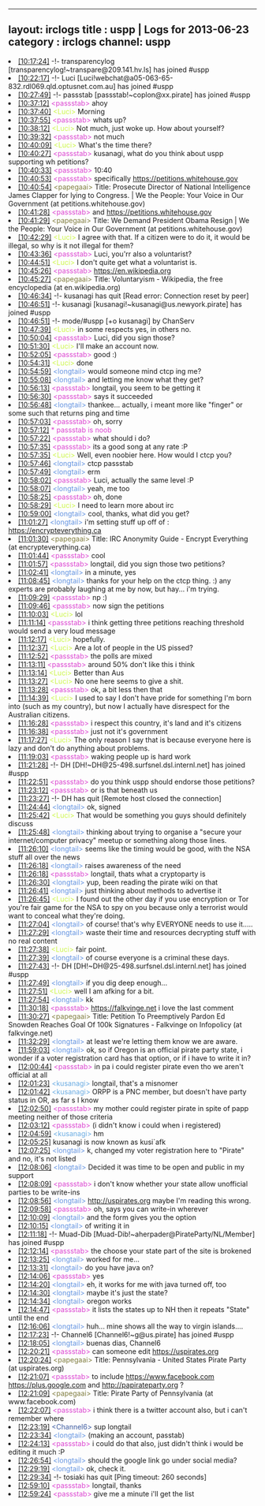 
---
layout: irclogs
title : uspp | Logs for 2013-06-23
category : irclogs
channel: uspp
---
<li class="logitem"><a href="#10:17:24" name="10:17:24" class="time">[10:17:24]</a> -!- <span class="join">transparencylog</span> [transparencylog!~transpare@209.141.hv.ls] has joined #uspp </li>
<li class="logitem"><a href="#10:22:17" name="10:22:17" class="time">[10:22:17]</a> -!- <span class="join">Luci</span> [Luci!webchat@a05-063-65-832.rdl069.qld.optusnet.com.au] has joined #uspp </li>
<li class="logitem"><a href="#10:27:49" name="10:27:49" class="time">[10:27:49]</a> -!- <span class="join">passstab</span> [passstab!~coplon@xx.pirate] has joined #uspp </li>
<li class="logitem"><a href="#10:37:12" name="10:37:12" class="time">[10:37:12]</a> <span class="person" style="color:#dc45d1">&lt;passstab&gt;</span> ahoy </li>
<li class="logitem"><a href="#10:37:40" name="10:37:40" class="time">[10:37:40]</a> <span class="person" style="color:#ccf749">&lt;Luci&gt;</span> Morning </li>
<li class="logitem"><a href="#10:37:55" name="10:37:55" class="time">[10:37:55]</a> <span class="person" style="color:#dc45d1">&lt;passstab&gt;</span> whats up? </li>
<li class="logitem"><a href="#10:38:12" name="10:38:12" class="time">[10:38:12]</a> <span class="person" style="color:#ccf749">&lt;Luci&gt;</span> Not much, just woke up. How about yourself? </li>
<li class="logitem"><a href="#10:39:32" name="10:39:32" class="time">[10:39:32]</a> <span class="person" style="color:#dc45d1">&lt;passstab&gt;</span> not much </li>
<li class="logitem"><a href="#10:40:09" name="10:40:09" class="time">[10:40:09]</a> <span class="person" style="color:#ccf749">&lt;Luci&gt;</span> What's the time there? </li>
<li class="logitem"><a href="#10:40:27" name="10:40:27" class="time">[10:40:27]</a> <span class="person" style="color:#dc45d1">&lt;passstab&gt;</span> kusanagi, what do you think about uspp supporting wh petitions? </li>
<li class="logitem"><a href="#10:40:33" name="10:40:33" class="time">[10:40:33]</a> <span class="person" style="color:#dc45d1">&lt;passstab&gt;</span> 10:40 </li>
<li class="logitem"><a href="#10:40:53" name="10:40:53" class="time">[10:40:53]</a> <span class="person" style="color:#dc45d1">&lt;passstab&gt;</span> specifically <a href="https://petitions.whitehouse.gov/petition/prosecute-director-national-intelligence-james-clapper-lying-congress/HNfsgGlm" target="_blank">https://petitions.whitehouse.gov</a> </li>
<li class="logitem"><a href="#10:40:54" name="10:40:54" class="time">[10:40:54]</a> <span class="person" style="color:#817e41">&lt;papegaai&gt;</span> Title: Prosecute Director of National Intelligence James Clapper for lying to Congress. | We the People: Your Voice in Our Government (at petitions.whitehouse.gov) </li>
<li class="logitem"><a href="#10:41:28" name="10:41:28" class="time">[10:41:28]</a> <span class="person" style="color:#dc45d1">&lt;passstab&gt;</span> and <a href="https://petitions.whitehouse.gov/petition/we-demand-president-obama-resign/sTtJndXm" target="_blank">https://petitions.whitehouse.gov</a> </li>
<li class="logitem"><a href="#10:41:29" name="10:41:29" class="time">[10:41:29]</a> <span class="person" style="color:#817e41">&lt;papegaai&gt;</span> Title: We Demand President Obama Resign | We the People: Your Voice in Our Government (at petitions.whitehouse.gov) </li>
<li class="logitem"><a href="#10:42:29" name="10:42:29" class="time">[10:42:29]</a> <span class="person" style="color:#ccf749">&lt;Luci&gt;</span> I agree with that. If a citizen were to do it, it would be illegal, so why is it not illegal for them? </li>
<li class="logitem"><a href="#10:43:36" name="10:43:36" class="time">[10:43:36]</a> <span class="person" style="color:#dc45d1">&lt;passstab&gt;</span> Luci, you'rr also a voluntarist? </li>
<li class="logitem"><a href="#10:44:51" name="10:44:51" class="time">[10:44:51]</a> <span class="person" style="color:#ccf749">&lt;Luci&gt;</span> I don't quite get what a voluntarist is. </li>
<li class="logitem"><a href="#10:45:26" name="10:45:26" class="time">[10:45:26]</a> <span class="person" style="color:#dc45d1">&lt;passstab&gt;</span> <a href="https://en.wikipedia.org/wiki/Voluntaryism" target="_blank">https://en.wikipedia.org</a> </li>
<li class="logitem"><a href="#10:45:27" name="10:45:27" class="time">[10:45:27]</a> <span class="person" style="color:#817e41">&lt;papegaai&gt;</span> Title: Voluntaryism - Wikipedia, the free encyclopedia (at en.wikipedia.org) </li>
<li class="logitem"><a href="#10:46:34" name="10:46:34" class="time">[10:46:34]</a> -!- <span class="quit">kusanagi</span> has quit [Read error: Connection reset by peer] </li>
<li class="logitem"><a href="#10:46:51" name="10:46:51" class="time">[10:46:51]</a> -!- <span class="join">kusanagi</span> [kusanagi!~kusanagi@us.newyork.pirate] has joined #uspp </li>
<li class="logitem"><a href="#10:46:51" name="10:46:51" class="time">[10:46:51]</a> -!- mode/<span class="mode">#uspp</span> [+o kusanagi] by ChanServ </li>
<li class="logitem"><a href="#10:47:39" name="10:47:39" class="time">[10:47:39]</a> <span class="person" style="color:#ccf749">&lt;Luci&gt;</span> in some respects yes, in others no. </li>
<li class="logitem"><a href="#10:50:04" name="10:50:04" class="time">[10:50:04]</a> <span class="person" style="color:#dc45d1">&lt;passstab&gt;</span> Luci, did you sign those? </li>
<li class="logitem"><a href="#10:51:30" name="10:51:30" class="time">[10:51:30]</a> <span class="person" style="color:#ccf749">&lt;Luci&gt;</span> I'll make an account now.  </li>
<li class="logitem"><a href="#10:52:05" name="10:52:05" class="time">[10:52:05]</a> <span class="person" style="color:#dc45d1">&lt;passstab&gt;</span> good :) </li>
<li class="logitem"><a href="#10:54:31" name="10:54:31" class="time">[10:54:31]</a> <span class="person" style="color:#ccf749">&lt;Luci&gt;</span> done </li>
<li class="logitem"><a href="#10:54:59" name="10:54:59" class="time">[10:54:59]</a> <span class="person" style="color:#6494e1">&lt;longtail&gt;</span> would someone mind ctcp ing me? </li>
<li class="logitem"><a href="#10:55:08" name="10:55:08" class="time">[10:55:08]</a> <span class="person" style="color:#6494e1">&lt;longtail&gt;</span> and letting me know what they get? </li>
<li class="logitem"><a href="#10:56:13" name="10:56:13" class="time">[10:56:13]</a> <span class="person" style="color:#dc45d1">&lt;passstab&gt;</span> longtail, you seem to be getting it </li>
<li class="logitem"><a href="#10:56:30" name="10:56:30" class="time">[10:56:30]</a> <span class="person" style="color:#dc45d1">&lt;passstab&gt;</span> says it succeeded </li>
<li class="logitem"><a href="#10:56:48" name="10:56:48" class="time">[10:56:48]</a> <span class="person" style="color:#6494e1">&lt;longtail&gt;</span> thankee... actually, i meant more like "finger" or some such that returns ping and time </li>
<li class="logitem"><a href="#10:57:03" name="10:57:03" class="time">[10:57:03]</a> <span class="person" style="color:#dc45d1">&lt;passstab&gt;</span> oh, sorry </li>
<li class="logitem"><a href="#10:57:12" name="10:57:12" class="time">[10:57:12]</a> <span class="person" style="color:#dc45d1">* passstab is noob</span> </li>
<li class="logitem"><a href="#10:57:22" name="10:57:22" class="time">[10:57:22]</a> <span class="person" style="color:#dc45d1">&lt;passstab&gt;</span> what should i do? </li>
<li class="logitem"><a href="#10:57:35" name="10:57:35" class="time">[10:57:35]</a> <span class="person" style="color:#dc45d1">&lt;passstab&gt;</span> its a good song at any rate :P </li>
<li class="logitem"><a href="#10:57:35" name="10:57:35" class="time">[10:57:35]</a> <span class="person" style="color:#ccf749">&lt;Luci&gt;</span> Well, even noobier here. How would I ctcp you? </li>
<li class="logitem"><a href="#10:57:46" name="10:57:46" class="time">[10:57:46]</a> <span class="person" style="color:#6494e1">&lt;longtail&gt;</span> ctcp passstab </li>
<li class="logitem"><a href="#10:57:49" name="10:57:49" class="time">[10:57:49]</a> <span class="person" style="color:#6494e1">&lt;longtail&gt;</span> erm </li>
<li class="logitem"><a href="#10:58:02" name="10:58:02" class="time">[10:58:02]</a> <span class="person" style="color:#dc45d1">&lt;passstab&gt;</span> Luci, actually the same level :P </li>
<li class="logitem"><a href="#10:58:07" name="10:58:07" class="time">[10:58:07]</a> <span class="person" style="color:#6494e1">&lt;longtail&gt;</span> yeah, me too </li>
<li class="logitem"><a href="#10:58:25" name="10:58:25" class="time">[10:58:25]</a> <span class="person" style="color:#dc45d1">&lt;passstab&gt;</span> oh, done </li>
<li class="logitem"><a href="#10:58:29" name="10:58:29" class="time">[10:58:29]</a> <span class="person" style="color:#ccf749">&lt;Luci&gt;</span> I need to learn more about irc </li>
<li class="logitem"><a href="#10:59:00" name="10:59:00" class="time">[10:59:00]</a> <span class="person" style="color:#6494e1">&lt;longtail&gt;</span> cool, thanks, what did you get? </li>
<li class="logitem"><a href="#11:01:27" name="11:01:27" class="time">[11:01:27]</a> <span class="person" style="color:#6494e1">&lt;longtail&gt;</span> i'm setting stuff up off of :  <a href="https://encrypteverything.ca/index.php/IRC_Anonymity_Guide" target="_blank">https://encrypteverything.ca</a> </li>
<li class="logitem"><a href="#11:01:30" name="11:01:30" class="time">[11:01:30]</a> <span class="person" style="color:#817e41">&lt;papegaai&gt;</span> Title: IRC Anonymity Guide - Encrypt Everything (at encrypteverything.ca) </li>
<li class="logitem"><a href="#11:01:44" name="11:01:44" class="time">[11:01:44]</a> <span class="person" style="color:#dc45d1">&lt;passstab&gt;</span> cool </li>
<li class="logitem"><a href="#11:01:57" name="11:01:57" class="time">[11:01:57]</a> <span class="person" style="color:#dc45d1">&lt;passstab&gt;</span> longtail, did you sign those two petitions? </li>
<li class="logitem"><a href="#11:02:41" name="11:02:41" class="time">[11:02:41]</a> <span class="person" style="color:#6494e1">&lt;longtail&gt;</span> in a minute, yes </li>
<li class="logitem"><a href="#11:08:45" name="11:08:45" class="time">[11:08:45]</a> <span class="person" style="color:#6494e1">&lt;longtail&gt;</span> thanks for your help on the ctcp thing.  :)   any experts are probably laughing at me by now, but hay... i'm trying. </li>
<li class="logitem"><a href="#11:09:29" name="11:09:29" class="time">[11:09:29]</a> <span class="person" style="color:#dc45d1">&lt;passstab&gt;</span> np :) </li>
<li class="logitem"><a href="#11:09:46" name="11:09:46" class="time">[11:09:46]</a> <span class="person" style="color:#dc45d1">&lt;passstab&gt;</span> now sign the petitions </li>
<li class="logitem"><a href="#11:10:03" name="11:10:03" class="time">[11:10:03]</a> <span class="person" style="color:#ccf749">&lt;Luci&gt;</span> lol </li>
<li class="logitem"><a href="#11:11:14" name="11:11:14" class="time">[11:11:14]</a> <span class="person" style="color:#dc45d1">&lt;passstab&gt;</span> i think getting three petitions reaching threshold would send a very loud message </li>
<li class="logitem"><a href="#11:12:17" name="11:12:17" class="time">[11:12:17]</a> <span class="person" style="color:#ccf749">&lt;Luci&gt;</span> hopefully. </li>
<li class="logitem"><a href="#11:12:37" name="11:12:37" class="time">[11:12:37]</a> <span class="person" style="color:#ccf749">&lt;Luci&gt;</span> Are a lot of people in the US pissed? </li>
<li class="logitem"><a href="#11:12:52" name="11:12:52" class="time">[11:12:52]</a> <span class="person" style="color:#dc45d1">&lt;passstab&gt;</span> the polls are mixed </li>
<li class="logitem"><a href="#11:13:11" name="11:13:11" class="time">[11:13:11]</a> <span class="person" style="color:#dc45d1">&lt;passstab&gt;</span> around 50% don't like this i think </li>
<li class="logitem"><a href="#11:13:14" name="11:13:14" class="time">[11:13:14]</a> <span class="person" style="color:#ccf749">&lt;Luci&gt;</span> Better than Aus </li>
<li class="logitem"><a href="#11:13:27" name="11:13:27" class="time">[11:13:27]</a> <span class="person" style="color:#ccf749">&lt;Luci&gt;</span> No one here seems to give a shit. </li>
<li class="logitem"><a href="#11:13:28" name="11:13:28" class="time">[11:13:28]</a> <span class="person" style="color:#dc45d1">&lt;passstab&gt;</span> ok, a bit less then that </li>
<li class="logitem"><a href="#11:14:39" name="11:14:39" class="time">[11:14:39]</a> <span class="person" style="color:#ccf749">&lt;Luci&gt;</span> I used to say I don't have pride for something I'm born into (such as my country), but now I actually have disrespect for the Australian citizens. </li>
<li class="logitem"><a href="#11:16:28" name="11:16:28" class="time">[11:16:28]</a> <span class="person" style="color:#dc45d1">&lt;passstab&gt;</span> i respect this country, it's land and it's citizens </li>
<li class="logitem"><a href="#11:16:38" name="11:16:38" class="time">[11:16:38]</a> <span class="person" style="color:#dc45d1">&lt;passstab&gt;</span> just not it's government </li>
<li class="logitem"><a href="#11:17:27" name="11:17:27" class="time">[11:17:27]</a> <span class="person" style="color:#ccf749">&lt;Luci&gt;</span> The only reason I say that is because everyone here is lazy and don't do anything about problems. </li>
<li class="logitem"><a href="#11:19:03" name="11:19:03" class="time">[11:19:03]</a> <span class="person" style="color:#dc45d1">&lt;passstab&gt;</span> waking people up is hard work </li>
<li class="logitem"><a href="#11:21:28" name="11:21:28" class="time">[11:21:28]</a> -!- <span class="join">DH</span> [DH!~DH@25-498.surfsnel.dsl.internl.net] has joined #uspp </li>
<li class="logitem"><a href="#11:22:51" name="11:22:51" class="time">[11:22:51]</a> <span class="person" style="color:#dc45d1">&lt;passstab&gt;</span> do you think uspp should endorse those petitions? </li>
<li class="logitem"><a href="#11:23:12" name="11:23:12" class="time">[11:23:12]</a> <span class="person" style="color:#dc45d1">&lt;passstab&gt;</span> or is that beneath us </li>
<li class="logitem"><a href="#11:23:27" name="11:23:27" class="time">[11:23:27]</a> -!- <span class="quit">DH</span> has quit [Remote host closed the connection] </li>
<li class="logitem"><a href="#11:24:44" name="11:24:44" class="time">[11:24:44]</a> <span class="person" style="color:#6494e1">&lt;longtail&gt;</span> ok, signed </li>
<li class="logitem"><a href="#11:25:42" name="11:25:42" class="time">[11:25:42]</a> <span class="person" style="color:#ccf749">&lt;Luci&gt;</span> That would be something you guys should definitely discuss  </li>
<li class="logitem"><a href="#11:25:48" name="11:25:48" class="time">[11:25:48]</a> <span class="person" style="color:#6494e1">&lt;longtail&gt;</span> thinking about trying to organise a "secure your internet/computer privacy"  meetup or something along those lines. </li>
<li class="logitem"><a href="#11:26:10" name="11:26:10" class="time">[11:26:10]</a> <span class="person" style="color:#6494e1">&lt;longtail&gt;</span> seems like the timing would be good, with the NSA stuff all over the news </li>
<li class="logitem"><a href="#11:26:18" name="11:26:18" class="time">[11:26:18]</a> <span class="person" style="color:#6494e1">&lt;longtail&gt;</span> raises awareness of the need </li>
<li class="logitem"><a href="#11:26:18" name="11:26:18" class="time">[11:26:18]</a> <span class="person" style="color:#dc45d1">&lt;passstab&gt;</span> longtail, thats what a cryptoparty is </li>
<li class="logitem"><a href="#11:26:30" name="11:26:30" class="time">[11:26:30]</a> <span class="person" style="color:#6494e1">&lt;longtail&gt;</span> yup, been reading the pirate wiki on that </li>
<li class="logitem"><a href="#11:26:41" name="11:26:41" class="time">[11:26:41]</a> <span class="person" style="color:#6494e1">&lt;longtail&gt;</span> just thinking about methods to advertise it </li>
<li class="logitem"><a href="#11:26:45" name="11:26:45" class="time">[11:26:45]</a> <span class="person" style="color:#ccf749">&lt;Luci&gt;</span> I found out the other day if you use encryption or Tor you're fair game for the NSA to spy on you because only a terrorist would want to conceal what they're doing. </li>
<li class="logitem"><a href="#11:27:04" name="11:27:04" class="time">[11:27:04]</a> <span class="person" style="color:#6494e1">&lt;longtail&gt;</span> of course!  that's why EVERYONE needs to use it..... </li>
<li class="logitem"><a href="#11:27:29" name="11:27:29" class="time">[11:27:29]</a> <span class="person" style="color:#6494e1">&lt;longtail&gt;</span> waste their time and resources decrypting stuff with no real content </li>
<li class="logitem"><a href="#11:27:38" name="11:27:38" class="time">[11:27:38]</a> <span class="person" style="color:#ccf749">&lt;Luci&gt;</span> fair point. </li>
<li class="logitem"><a href="#11:27:39" name="11:27:39" class="time">[11:27:39]</a> <span class="person" style="color:#6494e1">&lt;longtail&gt;</span> of course everyone is a criminal these days. </li>
<li class="logitem"><a href="#11:27:43" name="11:27:43" class="time">[11:27:43]</a> -!- <span class="join">DH</span> [DH!~DH@25-498.surfsnel.dsl.internl.net] has joined #uspp </li>
<li class="logitem"><a href="#11:27:49" name="11:27:49" class="time">[11:27:49]</a> <span class="person" style="color:#6494e1">&lt;longtail&gt;</span> if you dig deep enough... </li>
<li class="logitem"><a href="#11:27:51" name="11:27:51" class="time">[11:27:51]</a> <span class="person" style="color:#ccf749">&lt;Luci&gt;</span> well I am afking for a bit. </li>
<li class="logitem"><a href="#11:27:54" name="11:27:54" class="time">[11:27:54]</a> <span class="person" style="color:#6494e1">&lt;longtail&gt;</span> kk </li>
<li class="logitem"><a href="#11:30:18" name="11:30:18" class="time">[11:30:18]</a> <span class="person" style="color:#dc45d1">&lt;passstab&gt;</span> <a href="https://falkvinge.net/2013/06/22/petition-to-preemptively-pardon-ed-snowden-reaches-goal-of-100k-signatures/" target="_blank">https://falkvinge.net</a> i love the last comment </li>
<li class="logitem"><a href="#11:30:27" name="11:30:27" class="time">[11:30:27]</a> <span class="person" style="color:#817e41">&lt;papegaai&gt;</span> Title: Petition To Preemptively Pardon Ed Snowden Reaches Goal Of 100k Signatures - Falkvinge on Infopolicy (at falkvinge.net) </li>
<li class="logitem"><a href="#11:32:29" name="11:32:29" class="time">[11:32:29]</a> <span class="person" style="color:#6494e1">&lt;longtail&gt;</span> at least we're letting them know we are aware. </li>
<li class="logitem"><a href="#11:59:03" name="11:59:03" class="time">[11:59:03]</a> <span class="person" style="color:#6494e1">&lt;longtail&gt;</span> ok, so if Oregon is an official pirate party state, i wonder if a voter registration card has that option, or if i have to write it in? </li>
<li class="logitem"><a href="#12:00:44" name="12:00:44" class="time">[12:00:44]</a> <span class="person" style="color:#dc45d1">&lt;passstab&gt;</span> in pa i could register pirate even tho we aren't official at all </li>
<li class="logitem"><a href="#12:01:23" name="12:01:23" class="time">[12:01:23]</a> <span class="person" style="color:#6aace3">&lt;kusanagi&gt;</span> longtail, that's a misnomer </li>
<li class="logitem"><a href="#12:01:42" name="12:01:42" class="time">[12:01:42]</a> <span class="person" style="color:#6aace3">&lt;kusanagi&gt;</span> ORPP is a PNC member, but doesn't have party status in OR, as far s I know </li>
<li class="logitem"><a href="#12:02:50" name="12:02:50" class="time">[12:02:50]</a> <span class="person" style="color:#dc45d1">&lt;passstab&gt;</span> my mother could register pirate in spite of papp meeting neither of those criteria </li>
<li class="logitem"><a href="#12:03:12" name="12:03:12" class="time">[12:03:12]</a> <span class="person" style="color:#dc45d1">&lt;passstab&gt;</span> (i didn't know i could when i registered) </li>
<li class="logitem"><a href="#12:04:59" name="12:04:59" class="time">[12:04:59]</a> <span class="person" style="color:#6aace3">&lt;kusanagi&gt;</span> hm </li>
<li class="logitem"><a href="#12:05:25" name="12:05:25" class="time">[12:05:25]</a> <span class="nick">kusanagi</span> is now known as <span class="nick">kusi`afk</span> </li>
<li class="logitem"><a href="#12:07:25" name="12:07:25" class="time">[12:07:25]</a> <span class="person" style="color:#6494e1">&lt;longtail&gt;</span> k, changed my voter registration here to "Pirate" and no, it's not listed </li>
<li class="logitem"><a href="#12:08:06" name="12:08:06" class="time">[12:08:06]</a> <span class="person" style="color:#6494e1">&lt;longtail&gt;</span> Decided it was time to be open and public in my support </li>
<li class="logitem"><a href="#12:08:09" name="12:08:09" class="time">[12:08:09]</a> <span class="person" style="color:#dc45d1">&lt;passstab&gt;</span> i don't know whether your state allow unofficial parties to be write-ins </li>
<li class="logitem"><a href="#12:08:56" name="12:08:56" class="time">[12:08:56]</a> <span class="person" style="color:#6494e1">&lt;longtail&gt;</span> <a href="http://uspirates.org/about/get-involved/" target="_blank">http://uspirates.org</a>   maybe I'm reading this wrong. </li>
<li class="logitem"><a href="#12:09:58" name="12:09:58" class="time">[12:09:58]</a> <span class="person" style="color:#dc45d1">&lt;passstab&gt;</span> oh, says you can write-in wherever </li>
<li class="logitem"><a href="#12:10:09" name="12:10:09" class="time">[12:10:09]</a> <span class="person" style="color:#6494e1">&lt;longtail&gt;</span> and the form gives you the option </li>
<li class="logitem"><a href="#12:10:15" name="12:10:15" class="time">[12:10:15]</a> <span class="person" style="color:#6494e1">&lt;longtail&gt;</span> of writing it in </li>
<li class="logitem"><a href="#12:11:18" name="12:11:18" class="time">[12:11:18]</a> -!- <span class="join">Muad-Dib</span> [Muad-Dib!~aherpader@PirateParty/NL/Member] has joined #uspp </li>
<li class="logitem"><a href="#12:12:14" name="12:12:14" class="time">[12:12:14]</a> <span class="person" style="color:#dc45d1">&lt;passstab&gt;</span> the choose your state part of the site is brokened </li>
<li class="logitem"><a href="#12:13:25" name="12:13:25" class="time">[12:13:25]</a> <span class="person" style="color:#6494e1">&lt;longtail&gt;</span> worked for me...  </li>
<li class="logitem"><a href="#12:13:31" name="12:13:31" class="time">[12:13:31]</a> <span class="person" style="color:#6494e1">&lt;longtail&gt;</span> do you have java on? </li>
<li class="logitem"><a href="#12:14:06" name="12:14:06" class="time">[12:14:06]</a> <span class="person" style="color:#dc45d1">&lt;passstab&gt;</span> yes </li>
<li class="logitem"><a href="#12:14:20" name="12:14:20" class="time">[12:14:20]</a> <span class="person" style="color:#6494e1">&lt;longtail&gt;</span> eh, it works for me with java turned off, too </li>
<li class="logitem"><a href="#12:14:30" name="12:14:30" class="time">[12:14:30]</a> <span class="person" style="color:#6494e1">&lt;longtail&gt;</span> maybe it's just the state? </li>
<li class="logitem"><a href="#12:14:34" name="12:14:34" class="time">[12:14:34]</a> <span class="person" style="color:#6494e1">&lt;longtail&gt;</span> oregon works </li>
<li class="logitem"><a href="#12:14:47" name="12:14:47" class="time">[12:14:47]</a> <span class="person" style="color:#dc45d1">&lt;passstab&gt;</span> it lists the states up to NH then it repeats "State" until the end </li>
<li class="logitem"><a href="#12:16:06" name="12:16:06" class="time">[12:16:06]</a> <span class="person" style="color:#6494e1">&lt;longtail&gt;</span> huh... mine shows all the way to virgin islands.... </li>
<li class="logitem"><a href="#12:17:23" name="12:17:23" class="time">[12:17:23]</a> -!- <span class="join">Channel6</span> [Channel6!~g@us.pirate] has joined #uspp </li>
<li class="logitem"><a href="#12:18:05" name="12:18:05" class="time">[12:18:05]</a> <span class="person" style="color:#6494e1">&lt;longtail&gt;</span> buenas dias, Channel6 </li>
<li class="logitem"><a href="#12:20:21" name="12:20:21" class="time">[12:20:21]</a> <span class="person" style="color:#dc45d1">&lt;passstab&gt;</span> can someone edit <a href="https://uspirates.org/wiki/Pennsylvania" target="_blank">https://uspirates.org</a> </li>
<li class="logitem"><a href="#12:20:24" name="12:20:24" class="time">[12:20:24]</a> <span class="person" style="color:#817e41">&lt;papegaai&gt;</span> Title: Pennsylvania - United States Pirate Party (at uspirates.org) </li>
<li class="logitem"><a href="#12:21:07" name="12:21:07" class="time">[12:21:07]</a> <span class="person" style="color:#dc45d1">&lt;passstab&gt;</span> to include <a href="https://www.facebook.com/PAPirateParty" target="_blank">https://www.facebook.com</a> <a href="https://plus.google.com/103481065781418651074/posts" target="_blank">https://plus.google.com</a> and <a href="http://papirateparty.org/" target="_blank">http://papirateparty.org</a> ? </li>
<li class="logitem"><a href="#12:21:09" name="12:21:09" class="time">[12:21:09]</a> <span class="person" style="color:#817e41">&lt;papegaai&gt;</span> Title: Pirate Party of Pennsylvania (at www.facebook.com) </li>
<li class="logitem"><a href="#12:22:07" name="12:22:07" class="time">[12:22:07]</a> <span class="person" style="color:#dc45d1">&lt;passstab&gt;</span> i think there is a twitter account also, but i can't remember where </li>
<li class="logitem"><a href="#12:23:19" name="12:23:19" class="time">[12:23:19]</a> <span class="person" style="color:#3d5ba0">&lt;Channel6&gt;</span> sup longtail  </li>
<li class="logitem"><a href="#12:23:34" name="12:23:34" class="time">[12:23:34]</a> <span class="person" style="color:#6494e1">&lt;longtail&gt;</span> (making an account, passtab) </li>
<li class="logitem"><a href="#12:24:13" name="12:24:13" class="time">[12:24:13]</a> <span class="person" style="color:#dc45d1">&lt;passstab&gt;</span> i could do that also, just didn't think i would be editing it much :P </li>
<li class="logitem"><a href="#12:26:54" name="12:26:54" class="time">[12:26:54]</a> <span class="person" style="color:#6494e1">&lt;longtail&gt;</span> should the google link go under social media? </li>
<li class="logitem"><a href="#12:29:19" name="12:29:19" class="time">[12:29:19]</a> <span class="person" style="color:#6494e1">&lt;longtail&gt;</span> ok, check it. </li>
<li class="logitem"><a href="#12:29:34" name="12:29:34" class="time">[12:29:34]</a> -!- <span class="quit">tosiaki</span> has quit [Ping timeout: 260 seconds] </li>
<li class="logitem"><a href="#12:59:10" name="12:59:10" class="time">[12:59:10]</a> <span class="person" style="color:#dc45d1">&lt;passstab&gt;</span> longtail, thanks </li>
<li class="logitem"><a href="#12:59:24" name="12:59:24" class="time">[12:59:24]</a> <span class="person" style="color:#dc45d1">&lt;passstab&gt;</span> give me a minute i'll get the list </li>


